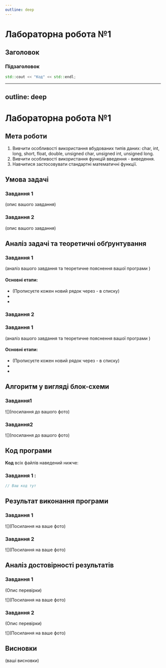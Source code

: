 ```yaml
---
outline: deep
---
```


# Лабораторна робота №1

## Заголовок

### Підзаголовок

```cpp
std::cout << "Код" << std::endl;
```
---
outline: deep
---
<!--
  MARKDOWN:

  **Слово** - Жирний шрифт 
  *Слово* - курсив 
  `Функції` - пишете в `Назву функції`
  
  ```cpp
    Ваш код буде тут
  ``` 
  ![](Посилання до вашого фото) - конструкція для вставки фото

  # Найбільший заголовок
  ## Заголовок менше
  ### Заголовок ще менше
  #### Найменший заголовок 

  Конструкція списків:
  - елемент списку
  - елемент списку
  - елемент списку

  Цей фрагмент створений лише для вашої зручності. При створенні сайту можете видалити цей фрагмент
-->
# Лабораторна робота №1

## Мета роботи

1. Вивчити особливості використання вбудованих типів даних: char, int, long, short, float, double, unsigned char, unsigned int, unsigned long.
2. Вивчити особливості використання функцій введення - виведення.
3. Навчитися застосовувати стандартні математичні функції.

## Умова задачі

### Завдання 1
(опис вашого завдання)

### Завдання 2 
(опис вашого завдання)

## Аналіз задачі та теоретичні обґрунтування

### Завдання 1
(аналіз вашого завдання та теоретичне пояснення вашої програми )

#### Основні етапи:
  - (Прописуєте кожен новий рядок через - в списку)
  -
  -


### Завдання 2

### Завдання 1
(аналіз вашого завдання та теоретичне пояснення вашої програми )

#### Основні етапи:
  - (Прописуєте кожен новий рядок через - в списку)
  -
  -

## Алгоритм у вигляді блок-схеми

### Завдання1 
![](посилання до вашого фото)

### Завдання2 
![](посилання до вашого фото)

## Код програми

**Код** всіх файлів наведений нижче:

### Завдання 1 :
```cpp
// Ваш код тут 
```

## Результат виконання програми 

### Завдання 1

![](Посилання на ваше фото)

### Завдання 2 

![](Посилання на ваше фото)


## Аналіз достовірності результатів

### Завдання 1
(Опис перевірки)

![](Посилання на ваше фото)

### Завдання 2
(Опис перевірки)

![](Посилання на ваше фото)


## Висновки 

(ваші висновки)
